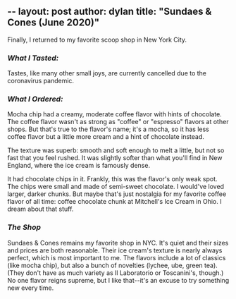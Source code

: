 --
layout: post
author: dylan
title: "Sundaes & Cones (June 2020)"
---
Finally, I returned to my favorite scoop shop in New York City.

### *What I Tasted:*
Tastes, like many other small joys, are currently cancelled due to the coronavirus pandemic.

### *What I Ordered:*
Mocha chip had a creamy, moderate coffee flavor with hints of chocolate.  The coffee flavor wasn't as strong as "coffee" or "espresso" flavors at other shops.  But that's true to the flavor's name; it's a mocha, so it has less coffee flavor but a little more cream and a hint of chocolate instead.  

The texture was superb:  smooth and soft enough to melt a little, but not so fast that you feel rushed.  It was slightly softer than what you'll find in New England, where the ice cream is famously dense.

It had chocolate chips in it.  Frankly, this was the flavor's only weak spot.  The chips were small and made of semi-sweet chocolate.  I would've loved larger, darker chunks.  But maybe that's just nostalgia for my favorite coffee flavor of all time:  coffee chocolate chunk at Mitchell's Ice Cream in Ohio.  I dream about that stuff.

### *The Shop*
Sundaes & Cones remains my favorite shop in NYC.  It's quiet and their sizes and prices are both reasonable.  Their ice cream's texture is nearly always perfect, which is most important to me.  The flavors include a lot of classics (like mocha chip), but also a bunch of novelties (lychee, ube, green tea).  (They don't have as much variety as Il Laboratorio or Toscanini's, though.)  No one flavor reigns supreme, but I like that--it's an excuse to try something new every time.
